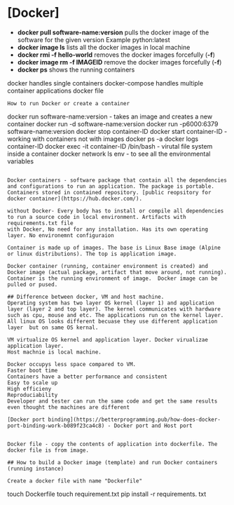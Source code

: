 # [Docker]

* **docker pull software-name:version** pulls the docker image of the software for the given version Example python:latest
* **docker image ls** lists all the docker images in local machine
* **docker rmi -f hello-world** removes the docker images forcefully (**-f**)
* **docker image rm -f IMAGEID** remove the docker images forcefully (**-f**)
* **docker ps** shows the running containers

docker handles single containers
docker-compose handles multiple container applications
docker file

```
How to run Docker or create a container
```
docker run software-name:version - takes an image and creates a new container
docker run -d software-name:version
docker run -p6000:6379  software-name:version
docker stop container-ID
docker start container-ID - working with containers not with images
docker ps -a
docker logs container-ID
docker exec -it container-ID /bin/bash - virutal file system inside a container
docker network ls
env - to see all the environmental variables
```

Docker containers - software package that contain all the dependencies and configurations to run an application. The package is portable. Containers stored in contained repository. [public reopsitory for docker container](https://hub.docker.com/).

without Docker- Every body has to install or compile all dependencies to run a source code in local environment. Artifacts with requirements.txt file
with Docker, No need for any installation. Has its own operating layer. No environemnt configuraion

Container is made up of images. The base is Linux Base image (Alpine or linux distributions). The top is application image.

Docker container (running, container environment is created) and Docker image (actual package, artifact that move around, not running). Container is the running environment of image.  Docker image can be pulled or pused.

## Difference between docker, VM and host machine.
Operating system has two layer OS kernel (layer 1) and application layer (layer 2 and top layer). The kernel communicates with hardware such as cpu, mouse and etc. The applications run on the kernel layer. All linux OS looks different becuase they use different application layer  but on same OS kernal.

VM virtualize OS kernel and application layer. Docker virualizae application layer. 
Host machnie is local machine. 

Docker occupys less space compared to VM. 
Faster boot time
Containers have a better performance and consistent
Easy to scale up
High efficieny
Reproduciability
Developer and tester can run the same code and get the same results even thought the machines are different

[Docker port binding](https://betterprogramming.pub/how-does-docker-port-binding-work-b089f23ca4c8) - Docker port and Host port


Docker file - copy the contents of application into dockerfile. The docker file is from image. 

## How to build a Docker image (template) and run Docker containers (running instance)

Create a docker file with name "Dockerfile"
```
touch Dockerfile
touch requirement.txt
pip install -r requirements. txt
```

